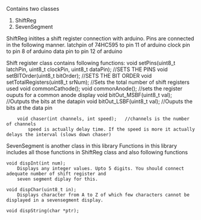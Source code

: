 Contains two classes
1. ShiftReg
2. SevenSegment

ShiftReg initites a shift register connection with arduino. Pins are connected in the following manner.
latchpin of 74HC595 to pin 11 of arduino
clock pin 			to pin 8 of arduino
data pin 			to pin 12 of arduino

Shift register class contains following functions:
		void setPins(uint8_t latchPin, uint8_t clockPin, uint8_t dataPin); //SETS THE PINS
		void setBITOrder(uint8_t bitOrder);		//SETS THE BIT ORDER
		void setTotalRegisters(uint8_t srNum);	//Sets the total number of shift registers used
		void commonCathode();
		void commonAnode();	//sets the register ouputs for a common anode display
		void bitOut_MSBF(uint8_t val);	//Outputs the bits at the datapin
		void bitOut_LSBF(uint8_t val);	//Ouputs the bits at the data pin
		
		void chaser(int channels, int speed);	//channels is the number of channels
			speed is actually delay time. If the speed is more it actually delays the interval (slows down chaser)
			

SevenSegment is another class in this library
	Functions in this library includes all those functions in ShiftReg class and also following functions
	
	void dispInt(int num);
		Displays any integer values. Upto 5 digits. You should connect adequate number of shift register and 
		seven segment diplay for this.
	
	void dispChar(uint8_t in);
		Displays character from A to Z of which few characters cannot be displayed in a sevensegment display.
		
	void dispString(char *ptr);